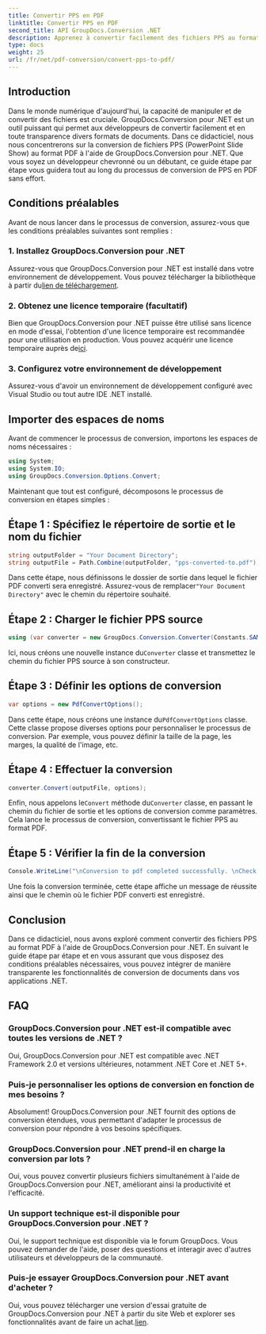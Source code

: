 ```yaml
---
title: Convertir PPS en PDF
linktitle: Convertir PPS en PDF
second_title: API GroupDocs.Conversion .NET
description: Apprenez à convertir facilement des fichiers PPS au format PDF à l'aide de GroupDocs.Conversion pour .NET. Suivez notre guide étape par étape pour une intégration transparente.
type: docs
weight: 25
url: /fr/net/pdf-conversion/convert-pps-to-pdf/
---
```

## Introduction
Dans le monde numérique d'aujourd'hui, la capacité de manipuler et de convertir des fichiers est cruciale. GroupDocs.Conversion pour .NET est un outil puissant qui permet aux développeurs de convertir facilement et en toute transparence divers formats de documents. Dans ce didacticiel, nous nous concentrerons sur la conversion de fichiers PPS (PowerPoint Slide Show) au format PDF à l'aide de GroupDocs.Conversion pour .NET. Que vous soyez un développeur chevronné ou un débutant, ce guide étape par étape vous guidera tout au long du processus de conversion de PPS en PDF sans effort.
## Conditions préalables
Avant de nous lancer dans le processus de conversion, assurez-vous que les conditions préalables suivantes sont remplies :
### 1. Installez GroupDocs.Conversion pour .NET
 Assurez-vous que GroupDocs.Conversion pour .NET est installé dans votre environnement de développement. Vous pouvez télécharger la bibliothèque à partir du[lien de téléchargement](https://releases.groupdocs.com/conversion/net/).
### 2. Obtenez une licence temporaire (facultatif)
 Bien que GroupDocs.Conversion pour .NET puisse être utilisé sans licence en mode d'essai, l'obtention d'une licence temporaire est recommandée pour une utilisation en production. Vous pouvez acquérir une licence temporaire auprès de[ici](https://purchase.groupdocs.com/temporary-license/).
### 3. Configurez votre environnement de développement
Assurez-vous d'avoir un environnement de développement configuré avec Visual Studio ou tout autre IDE .NET installé.

## Importer des espaces de noms
Avant de commencer le processus de conversion, importons les espaces de noms nécessaires :
```csharp
using System;
using System.IO;
using GroupDocs.Conversion.Options.Convert;
```

Maintenant que tout est configuré, décomposons le processus de conversion en étapes simples :
## Étape 1 : Spécifiez le répertoire de sortie et le nom du fichier
```csharp
string outputFolder = "Your Document Directory";
string outputFile = Path.Combine(outputFolder, "pps-converted-to.pdf");
```
 Dans cette étape, nous définissons le dossier de sortie dans lequel le fichier PDF converti sera enregistré. Assurez-vous de remplacer`"Your Document Directory"` avec le chemin du répertoire souhaité.
## Étape 2 : Charger le fichier PPS source
```csharp
using (var converter = new GroupDocs.Conversion.Converter(Constants.SAMPLE_PPS))
```
 Ici, nous créons une nouvelle instance du`Converter` classe et transmettez le chemin du fichier PPS source à son constructeur.
## Étape 3 : Définir les options de conversion
```csharp
var options = new PdfConvertOptions();
```
 Dans cette étape, nous créons une instance du`PdfConvertOptions` classe. Cette classe propose diverses options pour personnaliser le processus de conversion. Par exemple, vous pouvez définir la taille de la page, les marges, la qualité de l'image, etc.
## Étape 4 : Effectuer la conversion
```csharp
converter.Convert(outputFile, options);
```
 Enfin, nous appelons le`Convert` méthode du`Converter` classe, en passant le chemin du fichier de sortie et les options de conversion comme paramètres. Cela lance le processus de conversion, convertissant le fichier PPS au format PDF.
## Étape 5 : Vérifier la fin de la conversion
```csharp
Console.WriteLine("\nConversion to pdf completed successfully. \nCheck output in {0}", outputFolder);
```
Une fois la conversion terminée, cette étape affiche un message de réussite ainsi que le chemin où le fichier PDF converti est enregistré.

## Conclusion
Dans ce didacticiel, nous avons exploré comment convertir des fichiers PPS au format PDF à l'aide de GroupDocs.Conversion pour .NET. En suivant le guide étape par étape et en vous assurant que vous disposez des conditions préalables nécessaires, vous pouvez intégrer de manière transparente les fonctionnalités de conversion de documents dans vos applications .NET.
## FAQ
### GroupDocs.Conversion pour .NET est-il compatible avec toutes les versions de .NET ?
Oui, GroupDocs.Conversion pour .NET est compatible avec .NET Framework 2.0 et versions ultérieures, notamment .NET Core et .NET 5+.
### Puis-je personnaliser les options de conversion en fonction de mes besoins ?
Absolument! GroupDocs.Conversion pour .NET fournit des options de conversion étendues, vous permettant d'adapter le processus de conversion pour répondre à vos besoins spécifiques.
### GroupDocs.Conversion pour .NET prend-il en charge la conversion par lots ?
Oui, vous pouvez convertir plusieurs fichiers simultanément à l'aide de GroupDocs.Conversion pour .NET, améliorant ainsi la productivité et l'efficacité.
### Un support technique est-il disponible pour GroupDocs.Conversion pour .NET ?
Oui, le support technique est disponible via le forum GroupDocs. Vous pouvez demander de l'aide, poser des questions et interagir avec d'autres utilisateurs et développeurs de la communauté.
### Puis-je essayer GroupDocs.Conversion pour .NET avant d'acheter ?
Oui, vous pouvez télécharger une version d'essai gratuite de GroupDocs.Conversion pour .NET à partir du site Web et explorer ses fonctionnalités avant de faire un achat.[lien](https://releases.groupdocs.com/).